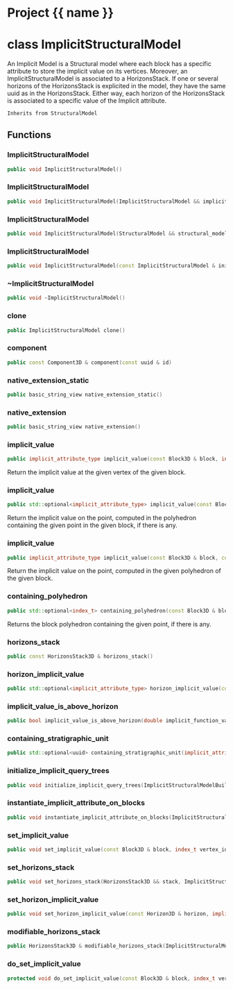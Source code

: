 <script setup>
import {useRoute} from 'vitepress'
const {path} = useRoute()
const tokens = path.split('/')
const words = tokens[2].split('-');
for (let i = 0; i < words.length; i++) {
    words[i] = words[i].charAt(0).toUpperCase() + words[i].slice(1);
    words[i] = words[i].replace('geode', 'Geode')
}
const name = words.join('-');
</script>
# Project {{ name }}

# class ImplicitStructuralModel


 An Implicit Model is a Structural model where each block has a specific attribute to store the implicit value on its vertices. Moreover, an ImplicitStructuralModel is associated to a HorizonsStack. If one or several horizons of the HorizonsStack is explicited in the model, they have the same uuid as in the HorizonsStack. Either way, each horizon of the HorizonsStack is associated to a specific value of the Implicit attribute.



```cpp
Inherits from StructuralModel
```



## Functions

### ImplicitStructuralModel

```cpp
public void ImplicitStructuralModel()
```


### ImplicitStructuralModel

```cpp
public void ImplicitStructuralModel(ImplicitStructuralModel && implicit_model)
```


### ImplicitStructuralModel

```cpp
public void ImplicitStructuralModel(StructuralModel && structural_model)
```


### ImplicitStructuralModel

```cpp
public void ImplicitStructuralModel(const ImplicitStructuralModel & initial_model, BRep && brep, const ModelGenericMapping & initial_to_brep_mappings)
```


### ~ImplicitStructuralModel

```cpp
public void ~ImplicitStructuralModel()
```


### clone

```cpp
public ImplicitStructuralModel clone()
```


### component

```cpp
public const Component3D & component(const uuid & id)
```


### native_extension_static

```cpp
public basic_string_view native_extension_static()
```


### native_extension

```cpp
public basic_string_view native_extension()
```


### implicit_value

```cpp
public implicit_attribute_type implicit_value(const Block3D & block, index_t vertex_id)
```


 Return the implicit value at the given vertex of the given block.

### implicit_value

```cpp
public std::optional<implicit_attribute_type> implicit_value(const Block3D & block, const Point3D & point)
```


 Return the implicit value on the point, computed in the polyhedron containing the given point in the given block, if there is any.

### implicit_value

```cpp
public implicit_attribute_type implicit_value(const Block3D & block, const Point3D & point, index_t polyhedron_id)
```


 Return the implicit value on the point, computed in the given polyhedron of the given block.

### containing_polyhedron

```cpp
public std::optional<index_t> containing_polyhedron(const Block3D & block, const Point3D & point)
```


 Returns the block polyhedron containing the given point, if there is any.

### horizons_stack

```cpp
public const HorizonsStack3D & horizons_stack()
```


### horizon_implicit_value

```cpp
public std::optional<implicit_attribute_type> horizon_implicit_value(const Horizon3D & horizon)
```


### implicit_value_is_above_horizon

```cpp
public bool implicit_value_is_above_horizon(double implicit_function_value, const Horizon3D & horizon)
```


### containing_stratigraphic_unit

```cpp
public std::optional<uuid> containing_stratigraphic_unit(implicit_attribute_type implicit_function_value)
```


### initialize_implicit_query_trees

```cpp
public void initialize_implicit_query_trees(ImplicitStructuralModelBuilderKey )
```


### instantiate_implicit_attribute_on_blocks

```cpp
public void instantiate_implicit_attribute_on_blocks(ImplicitStructuralModelBuilderKey )
```


### set_implicit_value

```cpp
public void set_implicit_value(const Block3D & block, index_t vertex_id, implicit_attribute_type value, ImplicitStructuralModelBuilderKey )
```


### set_horizons_stack

```cpp
public void set_horizons_stack(HorizonsStack3D && stack, ImplicitStructuralModelBuilderKey )
```


### set_horizon_implicit_value

```cpp
public void set_horizon_implicit_value(const Horizon3D & horizon, implicit_attribute_type isovalue, ImplicitStructuralModelBuilderKey )
```


### modifiable_horizons_stack

```cpp
public HorizonsStack3D & modifiable_horizons_stack(ImplicitStructuralModelBuilderKey )
```


### do_set_implicit_value

```cpp
protected void do_set_implicit_value(const Block3D & block, index_t vertex_id, implicit_attribute_type value)
```




